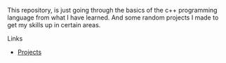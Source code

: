 This repository, is just going through the basics of the c++ programming language from what I have learned. And some random projects I made to get my skills up in certain areas.

Links
<ul>
  <li><a href="/projects">Projects</a></li>
  
</ul>
